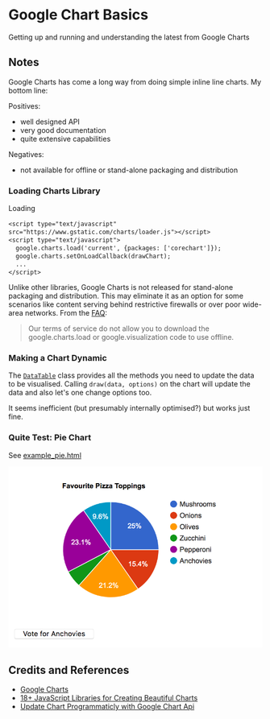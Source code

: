 # Google Chart Basics

Getting up and running and understanding the latest from Google Charts

## Notes

Google Charts has come a long way from doing simple inline line charts. My bottom line:

Positives:

* well designed API
* very good documentation
* quite extensive capabilities

Negatives:

* not available for offline or stand-alone packaging and distribution

### Loading Charts Library

Loading
```
<script type="text/javascript" src="https://www.gstatic.com/charts/loader.js"></script>
<script type="text/javascript">
  google.charts.load('current', {packages: ['corechart']});
  google.charts.setOnLoadCallback(drawChart);
  ...
</script>
```

Unlike other libraries, Google Charts is not released for stand-alone packaging and distribution.
This may eliminate it as an option for some scenarios like content serving behind restrictive firewalls or over poor wide-area networks.
From the [FAQ](https://developers.google.com/chart/interactive/faq):

> Our terms of service do not allow you to download the google.charts.load or google.visualization code to use offline.


### Making a Chart Dynamic

The [`DataTable`](https://developers.google.com/chart/interactive/docs/reference#DataTable) class provides all
the methods you need to update the data to be visualised. Calling `draw(data, options)` on the chart will update the data and
also let's one change options too.

It seems inefficient (but presumably internally optimised?) but works just fine.

### Quite Test: Pie Chart

See [example_pie.html](./example_pie.html)

[![example_pie](./assets/example_pie.png?raw=true)](./example_pie.html)


## Credits and References

* [Google Charts](https://developers.google.com/chart/)
* [18+ JavaScript Libraries for Creating Beautiful Charts](https://www.sitepoint.com/best-javascript-charting-libraries/)
* [Update Chart Programmaticly with Google Chart Api](https://stackoverflow.com/questions/19928794/update-chart-programmaticly-with-google-chart-api)
